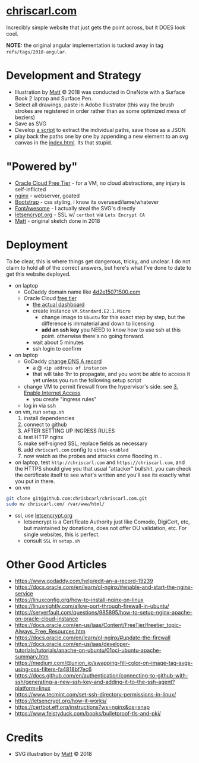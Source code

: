 # [chriscarl.com](http://chriscarl.com)
Incredibly simple website that just gets the point across, but it DOES look cool.

**NOTE:** the original angular implementation is tucked away in tag `refs/tags/2018-angular`.


# Development and Strategy
- Illustration by [Matt](mailto:Mgz1619@gmail.com) &copy; 2018 was conducted in OneNote with a Surface Book 2 laptop and Surface Pen.
- Select all drawings, paste in Adobe Illustrator (this way the brush strokes are registered in order rather than as some optimized mess of beziers)
- Save as SVG
- Develop [a script](./scripts/svg-to-js-test.py) to extract the individual paths, save those as a JSON
- play back the paths one by one by appending a new element to an svg canvas in the [index.html](./src/index.html). Its that stupid.


# "Powered by"
- [Oracle Cloud Free Tier](https://www.oracle.com/cloud/free/) - for a VM, no cloud abstractions, any injury is self-inflicted
- [nginx](https://nginx.org/) - webserver, goated
- [Bootstrap](https://getbootstrap.com/) - css styling, i know its overused/lame/whatever
- [FontAwesome](https://getbootstrap.com/) - I actually steal the SVG's directly
- [letsencrypt.org](https://letsencrypt.org) - SSL w/ `certbot` via `Lets Encrypt CA`
- [Matt](mailto:Mgz1619@gmail.com) - original sketch done in 2018


# Deployment
To be clear, this is where things get dangerous, tricky, and unclear. I do not claim to hold all of the correct answers, but here's what I've done to date to get this website deployed.
- on laptop
    - GoDaddy domain name like [4d2e15071500.com](https://www.godaddy.com/domainsearch/find?domainToCheck=4d2e15071500.com)
    - Oracle Cloud [free tier](https://www.oracle.com/cloud/free/)
        - [the actual dashboard](https://cloud.oracle.com/compute/instances)
        - create instance `VM.Standard.E2.1.Micro`
            - change image to `Ubuntu` for this exact step by step, but the difference is immaterial and down to licensing
            - **add an ssh key** you NEED to know how to use ssh at this point. otherwise there's no going forward.
        - wait about 5 minutes
        - ssh login to confirm
- on laptop
    - GoDaddy [change DNS A record](https://www.godaddy.com/help/edit-an-a-record-19239)
        - a @ `<ip address of instance>`
        - that will take 1hr to propagate, and you wont be able to access it yet unless you run the following setup script
    - change VM to permit firewall from the hypervisor's side. see [3. Enable Internet Access](https://docs.oracle.com/en-us/iaas/developer-tutorials/tutorials/apache-on-ubuntu/01oci-ubuntu-apache-summary.htm#add-ingress-rules)
        - you create "ingress rules"
    - log in via ssh
- on vm, run `setup.sh`
    1. install dependencies
    2. connect to github
    3. AFTER SETTING UP INGRESS RULES
    4. test HTTP nginx
    5. make self-signed SSL, replace fields as necessary
    6. add `chriscarl.com` config to `sites-enabled`
    7. now watch as the probes and attacks come flooding in...
- on laptop, test `http://chriscarl.com` and `https://chriscarl.com`, and the HTTPS should give you that usual "attacker" bullshit. you can check the certificate itself to see what's written and you'll see its exactly what you put in there.
- on vm
```bash
git clone git@github.com:chrisbcarl/chriscarl.com.git
sudo mv chriscarl.com/ /var/www/html/
```
- ssl, use [letsencrypt.org](https://letsencrypt.org)
    - letsencrypt is a Certificate Authority just like Comodo, DigiCert, etc, but maintained by donations, does not offer OU validation, etc. For single websites, this is perfect.
    - consult `SSL` in `setup.sh`


# Other Good Articles
- https://www.godaddy.com/help/edit-an-a-record-19239
- https://docs.oracle.com/en/learn/ol-nginx/#enable-and-start-the-nginx-service
- https://linuxconfig.org/how-to-install-nginx-on-linux
- https://linuxnightly.com/allow-port-through-firewall-in-ubuntu/
- https://serverfault.com/questions/985895/how-to-setup-nginx-apache-on-oracle-cloud-instance
- https://docs.oracle.com/en-us/iaas/Content/FreeTier/freetier_topic-Always_Free_Resources.htm
- https://docs.oracle.com/en/learn/ol-nginx/#update-the-firewall
- https://docs.oracle.com/en-us/iaas/developer-tutorials/tutorials/apache-on-ubuntu/01oci-ubuntu-apache-summary.htm
- https://medium.com/@union_io/swapping-fill-color-on-image-tag-svgs-using-css-filters-fa4818bf7ec6
- https://docs.github.com/en/authentication/connecting-to-github-with-ssh/generating-a-new-ssh-key-and-adding-it-to-the-ssh-agent?platform=linux
- https://www.tecmint.com/set-ssh-directory-permissions-in-linux/
- https://letsencrypt.org/how-it-works/
- https://certbot.eff.org/instructions?ws=nginx&os=snap
- https://www.feistyduck.com/books/bulletproof-tls-and-pki/


# Credits
- SVG illustration by [Matt](mailto:Mgz1619@gmail.com) &copy; 2018
